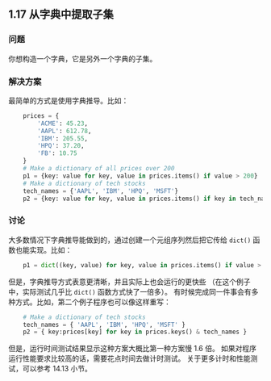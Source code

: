 ## 1.17 从字典中提取子集 ##
### 问题 ###
你想构造一个字典，它是另外一个字典的子集。
### 解决方案 ###
最简单的方式是使用字典推导。比如：
```python
    prices = {
        'ACME': 45.23,
        'AAPL': 612.78,
        'IBM': 205.55,
        'HPQ': 37.20,
        'FB': 10.75
    }
    # Make a dictionary of all prices over 200
    p1 = {key: value for key, value in prices.items() if value > 200}
    # Make a dictionary of tech stocks
    tech_names = {'AAPL', 'IBM', 'HPQ', 'MSFT'}
    p2 = {key: value for key, value in prices.items() if key in tech_names}

```
### 讨论 ###
大多数情况下字典推导能做到的，通过创建一个元组序列然后把它传给 ``dict()`` 函数也能实现。比如：
```python
    p1 = dict((key, value) for key, value in prices.items() if value > 200)

```
但是，字典推导方式表意更清晰，并且实际上也会运行的更快些
（在这个例子中，实际测试几乎比 ``dict()`` 函数方式快了一倍多）。
有时候完成同一件事会有多种方式。比如，第二个例子程序也可以像这样重写：
```python
    # Make a dictionary of tech stocks
    tech_names = { 'AAPL', 'IBM', 'HPQ', 'MSFT' }
    p2 = { key:prices[key] for key in prices.keys() & tech_names }

```
但是，运行时间测试结果显示这种方案大概比第一种方案慢 1.6 倍。
如果对程序运行性能要求比较高的话，需要花点时间去做计时测试。
关于更多计时和性能测试，可以参考 14.13 小节。
